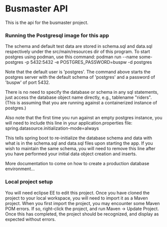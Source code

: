# Busmaster API

This is the api for the busmaster project.

### Running the Postgresql image for this app
The schema and default test data are stored in schema.sql and data.sql respectively under the src/main/resources dir of this program.
To start postgres using podman, use this command: 
podman run --name some-postgres -p 5432:5432 -e POSTGRES_PASSWORD=buspw -d postgres

Note that the default user is 'postgres'.  The command above starts the postgres server with the default schema of 'postgres' and a password of 'buspw' of port 5432.

There is no need to specify the database or schema in any sql statements, just access the database object name directly, e.g., tablename "riders".  (This is assuming that you are running against a containerized instance of postgres.)

Also note that the first time you run against an empty postgres instance, you will need to include this line in your application.properties file:
spring.datasource.initialization-mode=always

This tells spring boot to re-initialize the database schema and data with what is in the schema.sql and data.sql files upon starting the app.  If you wish to maintain the same schema, you will need to remove this line after you have performed your initial data object creation and inserts.

More documentation to come on how to create a production database environment...

### Local project setup
You will need eclipse EE to edit this project.  Once you have cloned the project to your local workspace, you will need to import it as a Maven project.  When you first import the project, you may encounter some Maven POM errors.  If so, right-click the project, and run Maven -> Update Project.  Once this has completed, the project should be recognized, and display as expected without errors.